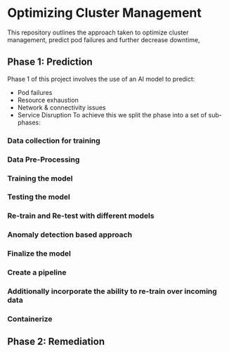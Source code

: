 # Optimizing Cluster Management

This repository outlines the approach taken to optimize cluster management, predict pod failures and further decrease downtime,

## Phase 1: Prediction
Phase 1 of this project involves the use of an AI model to predict:
- Pod failures
- Resource exhaustion
- Network & connectivity issues
- Service Disruption
To achieve this we split the phase into a set of sub-phases:
### Data collection for training
### Data Pre-Processing
### Training the model
### Testing the model
### Re-train and Re-test with different models
### Anomaly detection based approach
### Finalize the model
### Create a pipeline 
### Additionally incorporate the ability to re-train over incoming data
### Containerize
## Phase 2: Remediation

